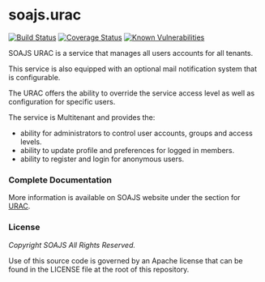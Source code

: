 # soajs.urac
[![Build Status](https://travis-ci.org/soajs/soajs.urac.svg?branch=master)](https://travis-ci.org/soajs/soajs.urac)
[![Coverage Status](https://coveralls.io/repos/soajs/soajs.urac/badge.png)](https://coveralls.io/r/soajs/soajs.urac)
[![Known Vulnerabilities](https://snyk.io/test/github/soajs/soajs.urac/badge.svg)](https://snyk.io/test/github/soajs/soajs.urac)

SOAJS URAC is a service that manages all users accounts for all tenants.

This service is also equipped with an optional mail notification system that is configurable.

The URAC offers the ability to override the service access level as well as configuration for specific users.

The service is Multitenant and provides the:

* ability for administrators to control user accounts, groups and access levels.
* ability to update profile and preferences for logged in members.
* ability to register and login for anonymous users.

### Complete Documentation
More information is available on SOAJS website under the section for [URAC](https://soajsorg.atlassian.net/wiki/x/AQArVQ).


### License
*Copyright SOAJS All Rights Reserved.*

Use of this source code is governed by an Apache license that can be found in the LICENSE file at the root of this repository.
